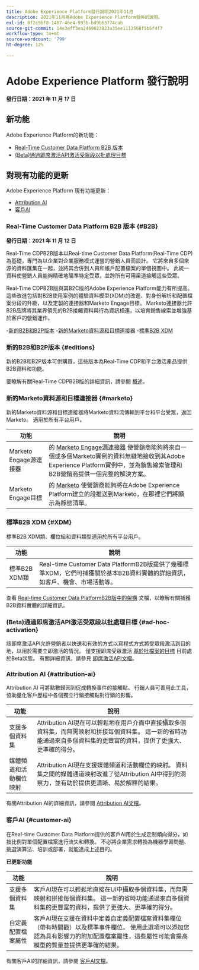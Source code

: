 ```yaml
---
title: Adobe Experience Platform發行說明2021年11月
description: 2021年11月為Adobe Experience Platform發佈的說明。
exl-id: 8f2c9bf8-1487-46e4-993b-bd9b63774cab
source-git-commit: 14e3eff3ea2469023823a35ee1112568f5b5f4f7
workflow-type: tm+mt
source-wordcount: '799'
ht-degree: 12%

---
```


# Adobe Experience Platform 發行說明

**發行日期：2021 年 11 月 17 日**

## 新功能

Adobe Experience Platform的新功能：

- [Real-Time Customer Data Platform B2B 版本](#B2B)
- [(Beta)通過即席激活API激活受眾段以批處理目標](#ad-hoc-activation)

## 對現有功能的更新

Adobe Experience Platform 現有功能更新：

- [Attribution AI](#attribution-ai)
- [客戶AI](#customer-ai)

### Real-Time Customer Data Platform B2B 版本 {#B2B}

**發行日期：2021 年 11 月 12 日**

Real-Time CDPB2B版本以Real-time Customer Data Platform(Real-Time CDP)為基礎，專門為以企業對企業服務模式運營的營銷人員而設計。 它將來自多個來源的資料匯集在一起，並將其合併到人員和帳戶配置檔案的單個視圖中。 此統一資料使營銷人員能夠精確地瞄準特定受眾，並跨所有可用渠道接觸這些受眾。

Real-Time CDPB2B版與其B2C版的Adobe Experience Platform能力有所提高。 這些改進包括對B2B使用案例的體驗資料模型(XDM)的改進、對身份解析和配置檔案分段的升級，以及定製的連接器和Marketo Engage目標。 Marketo連接器允許B2B品牌將其業界領先的B2B接觸資料與行為資訊相連，以培育銷售線索並增強基於客戶的營銷運作。

-[新的B2B和B2P版本](#editions)
-[新的Marketo資料源和目標連接器](#marketo)
-[標準B2B XDM](#XDM)

### 新的B2B和B2P版本 {#editions}

新的B2B和B2P版本可供購買，這些版本為Real-Time CDP和平台激活產品提供B2B資料和功能。

要瞭解有關Real-Time CDPB2B版的詳細資訊，請參閱 [概述](../../rtcdp/overview.md)。

### 新的Marketo資料源和目標連接器 {#marketo}

新的Marketo資料源和目標連接器將Marketo資料流傳輸到平台和平台受眾，返回Marketo。 適用於所有平台用戶。

| 功能 | 說明 |
|----------|-------------|
| Marketo Engage源連接器 | 的 [Marketo Engage源連接器](../../sources/connectors/adobe-applications/marketo/marketo.md) 使營銷商能夠將來自一個或多個Marketo實例的資料無縫地接收到其Adobe Experience Platform實例中，並為銷售線索管理和B2B營銷商提供一個完整的解決方案。 |
| Marketo Engage目標 | 的 [Marketo](../../destinations/catalog/adobe/marketo-engage.md) 使營銷商能夠將在Adobe Experience Platform建立的段推送到Marketo，在那裡它們將顯示為靜態清單。 |

### 標準B2B XDM {#XDM}

標準B2B XDM類、欄位組和資料類型適用於所有平台用戶。

| 功能 | 說明 |
|-----------|--------------|
| 標準B2B XDM類 | Real-time Customer Data PlatformB2B版提供了幾種標準XDM，它們可捕獲關於基本B2B資料實體的詳細資訊，如客戶、機會、市場活動等。 |

查看 [Real-time Customer Data PlatformB2B版中的架構](../../rtcdp/schemas/b2b.md) 文檔，以瞭解有關捕獲B2B資料實體的詳細資訊。

### (Beta)通過即席激活API激活受眾段以批處理目標 {#ad-hoc-activation}

該即席激活API允許營銷者以快速和有效的方式以寫程式方式將受眾段激活到目的地，以用於需要立即激活的情況。 僅支援即席受眾激活 [基於批檔案的目標](../../destinations/destination-types.md#file-based) 目前處於Beta狀態。 有關詳細資訊，請參見 [即席激活API文檔](../../destinations/api/ad-hoc-activation-api.md)。

### Attribution AI {#attribution-ai}

Attribution AI 可將點數歸因到促成轉換事件的接觸點。 行銷人員可善用此工具，協助量化客戶歷程中各個獨立行銷接觸點對行銷的影響。

| 功能 | 說明 |
|-----------|---------------|
| 支援多個資料集 | Attribution AI現在可以輕鬆地在用戶介面中直接攝取多個資料集，而無需映射和拼接每個資料集。 這一新的省時功能通過來自多個資料集的更豐富的資料，提供了更強大、更準確的得分。 |
| 媒體頻道和活動欄位映射 | Attribution AI現在支援媒體頻道和活動欄位的映射。 資料集之間的媒體通道映射改進了從Attribution AI中得到的洞察力，並有助於提供更清晰、易於解釋的結果。 |

有關Attribution AI的詳細資訊，請參閱 [Attribution AI文檔](../../intelligent-services/attribution-ai/overview.md)。

### 客戶AI {#customer-ai}

在Real-time Customer Data Platform提供的客戶AI用於生成定制傾向得分，如按比例對單個配置檔案進行流失和轉換。 不必將企業需求轉換為機器學習問題、挑選演算法、培訓或部署，就能達成上述目的。

**已更新功能**

| 功能 | 說明 |
|-----------|-------------|
| 支援多個資料集 | 客戶AI現在可以輕鬆地直接在UI中攝取多個資料集，而無需映射和拼接每個資料集。 這一新的省時功能通過來自多個資料集的更豐富的資料，提供了更強大、更準確的得分。 |
| 自定義配置檔案屬性 | 客戶AI現在支援在資料中定義自定義配置檔案資料集欄位（帶有時間戳）以及標準事件欄位。 使用此選項可以添加您認為具有影響力的附加配置檔案屬性，這些屬性可能會提高模型的質量並提供更準確的結果。 |

有關客戶AI的詳細資訊，請參閱 [客戶AI文檔](../../intelligent-services/customer-ai/overview.md)。

